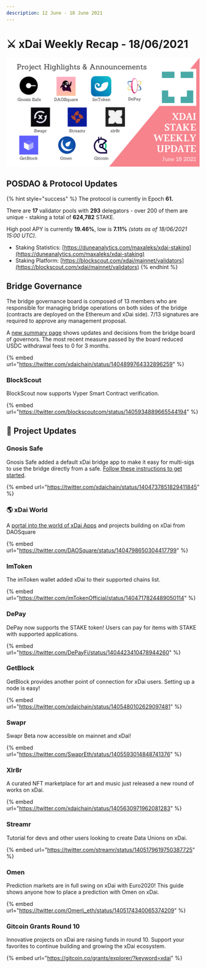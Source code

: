 ```yaml
---
description: 12 June - 18 June 2021
---
```


# ⚔️ xDai Weekly Recap - 18/06/2021

![](../../../../.gitbook/assets/weekly-update%20%283%29.png)

## POSDAO & Protocol Updates

{% hint style="success" %}
The protocol is currently in Epoch **61.**  
  
There are **17** validator pools with **293** delegators - over 200 of them are unique - staking a total of **624,782** STAKE.  
  
High pool APY is currently **19.46%**, low is **7.11%** _\(stats as of 18/06/2021 15:00 UTC\)_.

* Staking Statistics: [https://duneanalytics.com/maxaleks/xdai-staking](https://duneanalytics.com/maxaleks/xdai-staking)
* Staking Platform: [https://blockscout.com/xdai/mainnet/validators](https://blockscout.com/xdai/mainnet/validators)
{% endhint %}

## Bridge Governance 

The bridge governance board is composed of 13 members who are responsible for managing bridge operations on both sides of the bridge \(contracts are deployed on the Ethereum and xDai side\). 7/13 signatures are required to approve any management proposal.

A [new summary page](../../../../for-users/governance/governance-board-summary-of-decisions.md) shows updates and decisions from the bridge board of governors. The most recent measure passed by the board reduced USDC withdrawal fees to 0 for 3 months.

{% embed url="https://twitter.com/xdaichain/status/1404899764332896259" %}

### BlockScout

BlockScout now supports Vyper Smart Contract verification.

{% embed url="https://twitter.com/blockscoutcom/status/1405934889665544194" %}



## 🦋 Project Updates

### Gnosis Safe

Gnosis Safe added a default xDai bridge app to make it easy for multi-sigs to use the bridge directly from a safe. [Follow these instructions to get started](../../../../for-users/bridges/converting-xdai-via-bridge/xdai-bridge-+-gnosis-safe-app.md).

{% embed url="https://twitter.com/xdaichain/status/1404737851829411845" %}

### 🌎 xDai World

A [portal into the world of xDai Apps](https://www.xdai.world/) and projects building on xDai from DAOSquare

{% embed url="https://twitter.com/DAOSquare/status/1404798650304417799" %}

### ImToken

The imToken wallet added xDai to their supported chains list.

{% embed url="https://twitter.com/imTokenOfficial/status/1404717824489050114" %}

### DePay

DePay now supports the STAKE token! Users can pay for items with STAKE with supported applications.

{% embed url="https://twitter.com/DePayFi/status/1404423410478944260" %}

### GetBlock

GetBlock provides another point of connection for xDai users. Setting up a node is easy!

{% embed url="https://twitter.com/xdaichain/status/1405480102629097481" %}

### **Swapr**

Swapr Beta now accessible on mainnet and xDai!

{% embed url="https://twitter.com/SwaprEth/status/1405593014848741376" %}

### **Xlr8r**

A curated NFT marketplace for art and music just released a new round of works on xDai.

{% embed url="https://twitter.com/xdaichain/status/1405630971962081283" %}

### Streamr

Tutorial for devs and other users looking to create Data Unions on xDai.

{% embed url="https://twitter.com/streamr/status/1405179619750387725" %}

### Omen

Prediction markets are in full swing on xDai with Euro2020! This guide shows anyone how to place a prediction with Omen on xDai.

{% embed url="https://twitter.com/Omen\_eth/status/1405174340065374209" %}

### Gitcoin Grants Round 10

Innovative projects on xDai are raising funds in round 10. Support your favorites to continue building and growing the xDai ecosystem.

{% embed url="https://gitcoin.co/grants/explorer/?keyword=xdai" %}









 

